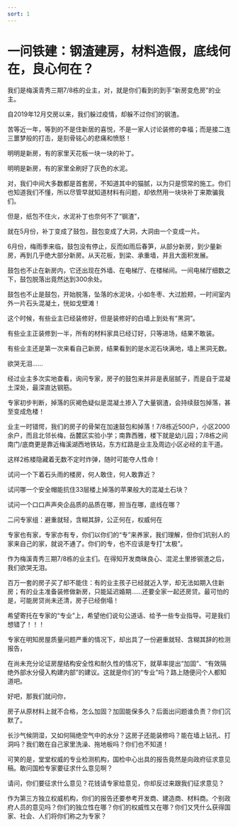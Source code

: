 ```yaml
---
sort: 1
---
```


# 一问铁建：钢渣建房，材料造假，底线何在，良心何在？

我们是梅溪青秀三期7/8栋的业主，对，就是你们看到的到手“新房变危房”的业主。

自2019年12月交房以来，我们躲过疫情，却躲不过你们的钢渣。

苦等近一年，等到的不是住新居的喜悦，不是一家人讨论装修的幸福；而是接二连三噩梦般的打击，是刻骨铭心的悲痛和愤怒！

明明是新房，有的家里天花板一块一块的补丁。

明明是新房，有的家里全刷好了灰色的水泥。

对，我们中间大多数都是首套房，不知道其中的猫腻，以为只是惯常的施工。你们也知道我们不懂，所以尽管早就知道材料有问题，却依然用一块块补丁来欺骗我们。

但是，纸包不住火，水泥补丁也奈何不了“钢渣”，

就在5月份，补丁变成了鼓包，鼓包变成了大洞，大洞由一个变成一片。

6月份，梅雨季来临，鼓包没有停止，反而如雨后春笋，从部分新房，到少量新房，再到几乎绝大部分新房。从天花板，到梁、承重墙，并且大面积发展。

鼓包也不止在新房内，它还出现在外墙、在电梯厅、在楼梯间。一间电梯厅细数之下，鼓包脱落出竟然达到300余处。

鼓包也不止是鼓包，开始脱落，坠落的水泥块，小如冬枣、大过脸颊，一时间室内外一片石头混凝土，恍如戈壁滩！

这个时候，有些业主已经装修好，但是装修好的白墙上到处有“黑洞”。

有些业主正装修到一半，所有的材料家具已经订好，只等进场，结果不敢装。

有些业主还是第一次来看自己新房，结果看到的是水泥石块满地，墙上黑洞无数。

欲哭无泪......

经过业主多次实地查看，询问专家，房子的鼓包来并非是表层腻子，而是自于混凝土深处，最深直达钢筋。

专家初步判断，掉落的灰褐色疑似是混凝土掺入了大量钢渣，会持续鼓包掉落，甚至变成危楼！

业主一时错愕，我们的房子的骨架在加速鼓包和掉落！7/8栋近500户，小区2000余户，而且北邻长梅，岳麓区实验小学；南靠西雅，楼下就是幼儿园；7/8栋之间南门/底商更是靠近梅溪湖西地铁站，东方红路是业主及周边小区必经的主干道。

这样2栋楼隐藏着无数不定时炸弹，随时可能夺人性命！

试问一个下着石头雨的楼房，何人敢住，何人敢靠近？

试问哪一个安全帽能抗住33层楼上掉落的苹果般大的混凝土石块？

试问一个口口声声央企品质的品质在哪，担当在哪，底线在哪？



二问专家组：避重就轻，含糊其辞，公正何在，权威何在

专家也有家，专家亦有专，你们以你们的“专”来养家，我们理解，但你们坑别人的家来自己的家，就说不通了。你们的专，也不应该是专打“太极”。

作为梅溪青秀三期7/8栋的业主们。在得知开发商昧良心、混泥土里掺钢渣之后，我们欲哭无泪。

百万一套的房子买了却不能住：有的业主孩子已经就近入学，却无法如期入住新房；有的业主准备装修做新房，只能延迟婚期……还要全家一起还房贷。最可怕的是，可能房贷尚未还清，房子已经倒塌！

希望寄托在专家的“专业”上，希望他们说句公道话、给予一些专业指导。可是我们想错了！！！

专家在明知房屋质量问题严重的情况下，却出具了一份避重就轻、含糊其辞的检测报告，

在尚未充分论证房屋结构安全性和耐久性的情况下，就草率提出“加固”、“有效隔绝外部水分侵入构建内部”的建议。这就是你们的“专业”吗？路上随便问个人都知道吧。

好吧，那我们就问你，

房子从原材料上就不合格，怎么加固？加固能保多久？后面出问题谁负责？你们沉默了。

长沙气候阴湿，又如何隔绝空气中的水分？这房子还能装修吗？能在墙上钻孔、打洞吗？我们敢在自己家里洗澡、拖地板吗？你们也不知道！

可笑的是，堂堂权威的专业检测机构，国检中心出具的报告竟然是向政府征求意见稿。敢问国检专家要征求什么意见啊？

请问，你们要征求什么意见？花钱请专家给意见，你却反过来跟我们征求意见？

作为第三方独立权威机构，你们的报告还要参考开发商、建造商、材料商。个别政府人员的意见吗？你们的独立性在哪？你们的权威性又在哪？你们又凭什么获得国家、社会、人们将你们称之为专家？
